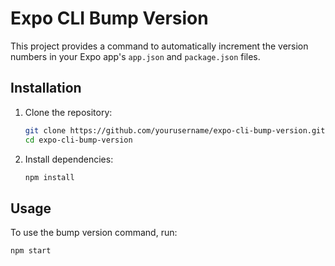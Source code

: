 # Expo CLI Bump Version

This project provides a command to automatically increment the version numbers in your Expo app's `app.json` and `package.json` files.

## Installation

1. Clone the repository:
    ```sh
    git clone https://github.com/yourusername/expo-cli-bump-version.git
    cd expo-cli-bump-version
    ```

2. Install dependencies:
    ```sh
    npm install
    ```

## Usage

To use the bump version command, run:
```sh
npm start
```